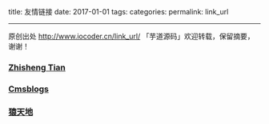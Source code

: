 title: 友情链接
date: 2017-01-01
tags:
categories: 
permalink: link_url

-------

原创出处 http://www.iocoder.cn/link_url/ 「芋道源码」欢迎转载，保留摘要，谢谢！

### [Zhisheng Tian](http://www.54tianzhisheng.cn/)
### [Cmsblogs](http://cmsblogs.com/)
### [猿天地](http://cxytiandi.com/)

